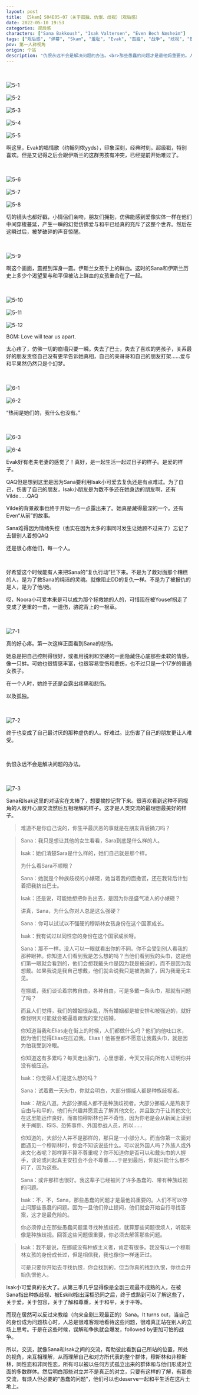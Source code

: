 ```yaml
---
layout: post
title: 【Skam】S04E05-07（关于孤独、仇恨、歧视）（观后感）
date: 2022-05-10 19:53
categories: 观后感
characters: ["Sana Bakkoush", "Isak Valtersen", "Even Bech Næsheim"]
tags: ["观后感", "弹幕", "Skam", "羞耻", "Evak", "孤独", "战争", "歧视", "BGM"]
pov: 第一人称视角
origin: 个站
description: "仇恨永远不会是解决问题的办法。<br>那些愚蠢的问题才是最他妈重要的。人们不可以停止问那些愚蠢的问题。因为一旦他们停止提问，他们就会开始自行寻找答案，这才是最危险的。<br>你必须停止在那些愚蠢问题里寻找种族歧视，就算那些问题很烦人，听起来像是种族歧视。回答这些问题很重要，你必须去解答那些问题。"
---
```


<br><br>
![5-1](/assets/images/Skam/Skam4/Skam4-5-1.png)
<br><br>
![5-2](/assets/images/Skam/Skam4/Skam4-5-2.png)
<br><br>
![5-3](/assets/images/Skam/Skam4/Skam4-5-3.png)
<br><br>
![5-4](/assets/images/Skam/Skam4/Skam4-5-4.png)
<br><br>
![5-5](/assets/images/Skam/Skam4/Skam4-5-5.png)
<br>

啊这里，Evak的唱情歌（约翰列侬yyds），印象深刻，经典时刻。超级戳，特别喜欢。但是又记得之后会跟伊斯兰的这群男孩有冲突，已经提前开始难过了。

<br><br>
![5-6](/assets/images/Skam/Skam4/Skam4-5-6.png)
<br><br>
![5-7](/assets/images/Skam/Skam4/Skam4-5-7.png)
<br><br>
![5-8](/assets/images/Skam/Skam4/Skam4-5-8.png)
<br>

切的镜头也都好戳，小情侣们亲吻，朋友们拥抱，仿佛能感到爱像实体一样在他们中间穿梭蔓延，产生一瞬的幻觉仿佛爱与和平已经真的充斥了这整个世界。然后在这瞬过后，被梦破碎的声音惊醒。

<br><br>
![5-9](/assets/images/Skam/Skam4/Skam4-5-9.png)
<br>

啊这个画面，震撼到浑身一震。伊斯兰女孩手上的鲜血。这时的Sana和伊斯兰历史上多少个渴望爱与和平但被沾上鲜血的女孩重合在了一起。

<br><br>
![5-10](/assets/images/Skam/Skam4/Skam4-5-10.png)
<br><br>
![5-11](/assets/images/Skam/Skam4/Skam4-5-11.png)
<br><br>
![5-12](/assets/images/Skam/Skam4/Skam4-5-12.png)
<br>

BGM: Love will tear us apart.

太心疼了，仿佛一切的崩塌只要一瞬。失去了巴士，失去了喜欢的男孩子，关系最好的朋友责怪自己没有更早告诉她真相，自己的亲哥哥和自己的朋友打架……爱与和平果然仍然只是个幻梦。

<br><br>
![6-1](/assets/images/Skam/Skam4/Skam4-6-1.png)
<br><br>
![6-2](/assets/images/Skam/Skam4/Skam4-6-2.png)
<br>

“热闹是她们的，我什么也没有。”

<br><br>
![6-3](/assets/images/Skam/Skam4/Skam4-6-3.png)
<br><br>
![6-4](/assets/images/Skam/Skam4/Skam4-6-4.png)
<br>

Evak好有老夫老妻的感觉了！真好，是一起生活一起过日子的样子。是爱的样子。

QAQ但是想到这里是因为Sana要利用Isak小可爱去复仇还是有点难过。为了自己，伤害了自己的朋友，Isak小朋友是为数不多还在她身边的朋友啊，还有Vilde……QAQ

Vilde的背景故事也终于开始一点一点露出来了。她真是藏得最深的一个。还有Even“从前”的故事。

Sana难得因为情绪失控（也实在因为太多的事同时发生让她顾不过来了）忘记了去替别人着想QAQ

还是很心疼他们，每一个人。

<br>

好希望这个时候能有人来把Sana的“复仇行动”拦下来。不是为了救对面那个糟糕的人，是为了救Sana的纯洁的灵魂。就像阻止DD的复仇一样。不是为了被报仇的是人，是为了他/她。

哎，Noora小可爱本来是可以成为那个拯救她的人的，可惜现在被Yousef拐走了变成了更重的一击，一道伤，骆驼背上的一根草。

<br><br>
![7-1](/assets/images/Skam/Skam4/Skam4-7-1.png)
<br>

真的好心疼。第一次这样正面看到Sana的悲伤。

她总是把自己控制得很好，或者用锐利和坚硬的一面隐藏住心底那些柔软的情感，像一只蚌。可她也很情感丰富，也很容易受伤和悲伤，也不过只是一个17岁的普通女孩子。

在一个人时，她终于还是会露出疼痛和悲伤。

以及孤独。

<br><br>
![7-2](/assets/images/Skam/Skam4/Skam4-7-2.png)
<br>

终于也变成了自己最讨厌的那种虚伪的人。好难过。比伤害了自己的朋友更让人难受。

<br>

仇恨永远不会是解决问题的办法。

<br><br>
![7-3](/assets/images/Skam/Skam4/Skam4-7-3.png)
<br>

Sana和Isak这里的对话实在太棒了，想要摘抄记背下来。很喜欢看到这种不同视角的人敞开心扉交流然后互相理解的样子。这才是人类交流的最理想最美好的样子。

> 难道不是你自己说的，你生平最厌恶的事就是在朋友背后捅刀吗？

> Sana：我只是想让其他的女生看看，Sara到底是什么样的人。
>
> Isak：她们清楚Sara是什么样的，她们自己就是那个样。
>
> 为什么看Sara不顺眼？
>
> Sana：她就是个种族歧视的小婊砸，她当着我的面撒谎，还在我背后计划着把我挤出巴士。
>
> Isak：还是说，可能她想把你丢出去，是因为你是盛气凌人的小婊砸？
>
> 讲真，Sana，为什么你对人总是这么强硬？
>
> Sana：你可以试试以不强硬的穆斯林女孩身份在这个国家成长。
>
> Isak：我有试过以同性恋的身份在这个国家成长呀。
>
> Sana：那不一样。没人可以一眼就看出你的不同。你不会受到别人看我的那种眼神。你知道人们看到我是怎么想的吗？当他们看到我的头巾，这是他们第一眼就会看到的，他们会想我戴头巾是因为我是被迫的，而不是因为我想戴。如果我说是我自己想戴，他们就会说我只是被洗脑了，因为我毫无主见。
>
> 在挪威，我们谈论着宗教自由，各种自由，可是多戴一条头巾，那就有问题了吗？
>
> 而且人们觉得，我们的婚姻很杂乱，所有婚姻都是被安排和被强迫的，就好像我明天可能就会被逼着跟我的堂兄结婚。
>
> 你知道当我和Elias走在街上的时候，人们都做什么吗？他们向他吐口水，因为他们觉得Elias在压迫我。Elias！他甚至都不愿意让我戴头巾，就是因为怕我受到冷眼。
>
> 你知道这有多累吗？每天走出家门，心里想着，今天又得向所有人证明你并没有被压迫。
>
> Isak：你觉得人们是这么想的吗？
>
> Sana：试着戴一天头巾，你就会明白，大部分挪威人都是种族歧视者。
>
> Isak：胡说八道。大部分挪威人都不是种族歧视者。大部分挪威人是热衷于自由与和平的，他们有兴趣并愿意去了解其他文化，并且致力于让其他文化在这里能运作良好。而害怕穆斯林也并不奇怪，因为你老是会从新闻上读到关于阉割、ISIS、恐怖事件、外国参战人员，所以……
>
> 你知道的，大部分人并不是那样的，那只是一小部分人。而当你第一次面对面遇见一个穆斯林时，你会不知该说些什么。可以说外国人吗？外族人或外来文化者呢？那样算不算不尊重呢？你不知道你是否可以和戴头巾的人握手，谈论或问起真主安拉会不会不尊重……于是到最后，你就只能什么都不问了，因为这些。
>
> Sana：或许那样也很好。我这辈子已经被问了许多愚蠢的、带有种族歧视的问题。
>
> Isak：不，不，Sana，那些愚蠢的问题才是最他妈重要的。人们不可以停止问那些愚蠢的问题。因为一旦他们停止提问，他们就会开始自行寻找答案，这才是最危险的。
>
> 你必须停止在那些愚蠢问题里寻找种族歧视，就算那些问题很烦人，听起来像是种族歧视。回答这些问题很重要，你必须去解答那些问题。

> Isak：我不是说，在挪威没有种族主义者，肯定有很多。我没有以一个穆斯林女孩的身份成长过，但是相信我，我也像你一样迷茫过。
>
> 可是只要你开始去寻找仇恨，你会找到的。但当你真的找到仇恨，你也会开始仇恨他人。

Isak小可爱真的长大了。从第三季几乎显得像是全剧三观最不成熟的人，在被Sana指出种族歧视、被Eskild指出深柜恐同之后，终于成熟到可以了解这些了，关于爱，关于包容，关于了解和尊重，关于和平，关于平等。

而现在居然可以反过来教给（向来全剧三观最正的）Sana。It turns out，当自己的身份成为问题核心时，人总是很难客观地看待这些问题，很难真正站在别人的立场上思考。于是在这些时候，误解和争执就会爆发，followed by更加可怕的战争。

所以，交流，就像Sana和Isak之间的交流，帮助彼此看到自己所站的位置，所处的视角，来互相理解，从而理解自己和对方所代表的整个群体，穆斯林和非穆斯林，同性恋和非同性恋，所有可以被以任何方式孤立出来的群体和与他们形成对立面的多数群体。然后明白那些对立并不是真正的对立，只要有这样的了解，有那些交流，有烦人但必要的“愚蠢的问题”，他们可以也deserve一起和平生活在这片土地上。
